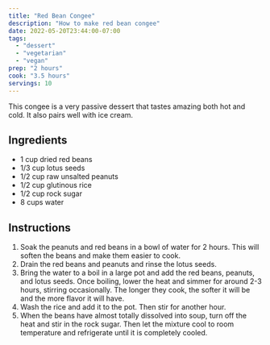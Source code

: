```yaml
---
title: "Red Bean Congee"
description: "How to make red bean congee"
date: 2022-05-20T23:44:00-07:00
tags:
  - "dessert"
  - "vegetarian"
  - "vegan"
prep: "2 hours"
cook: "3.5 hours"
servings: 10
---
```


This congee is a very passive dessert that tastes amazing both hot and cold. It also pairs well with ice cream.

## Ingredients

* 1 cup dried red beans
* 1/3 cup lotus seeds
* 1/2 cup raw unsalted peanuts
* 1/2 cup glutinous rice
* 1/2 cup rock sugar
* 8 cups water

## Instructions

1. Soak the peanuts and red beans in a bowl of water for 2 hours. This will soften the beans and make them easier to cook.
2. Drain the red beans and peanuts and rinse the lotus seeds.
3. Bring the water to a boil in a large pot and add the red beans, peanuts, and lotus seeds. Once boiling, lower the heat and simmer for around 2-3 hours, stirring occasionally. The longer they cook, the softer it will be and the more flavor it will have.
4. Wash the rice and add it to the pot. Then stir for another hour.
5. When the beans have almost totally dissolved into soup, turn off the heat and stir in the rock sugar. Then let the mixture cool to room temperature and refrigerate until it is completely cooled.
